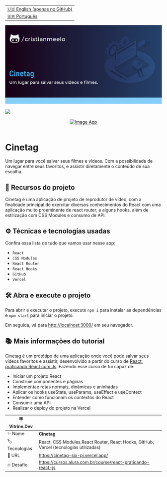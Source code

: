 <table align="right">
  <tr>
    <td>
      <a href="README-EN.md">🇺🇸 English (apenas no GitHub)</a>
    </td>
  </tr>
  <tr>
    <td>
      <a href="README.md">🇧🇷 Português</a>
    </td>
  </tr>
</table>

![](https://github.com/cristianmeelo/cinetag/blob/main/thumbnail.png?raw=true)

![](https://github.com/cristianmeelo/cinetag/blob/main/thumbnail-mockup.png?raw=true#vitrinedev)

<div align="center">
<a href="https://cinetag-six-pi.vercel.app/">
  <img src="https://img.shields.io/badge/-CONFIRA%20AQUI-lightblue" alt="Image App" >
</a>
</div>

<br/>

# Cinetag

Um lugar para você salvar seus filmes e vídeos. Com a possibilidade de navegar entre seus favoritos, e assistir diretamente o conteúdo de sua escolha.



## 🔨 Recursos do projeto

Cinetag é uma aplicação de projeto de reprodutor de vídeo, com a finalidade principal de exercitar diversos conhecimentos do React com uma aplicação muito proeminente de react router, e alguns hooks, além de estilização com CSS Modules e consumo de API.

## ⚙️ Técnicas e tecnologias usadas

Confira essa lista de tudo que vamos usar nesse app:

- `React`
- `CSS Modules`
- `React Router`
- `React Hooks`
- `GitHub`
- `Vercel`

## 🛠️ Abra e execute o projeto

Para abrir e executar o projeto, execute `npm i` para instalar as dependências e `npm start` para iniciar o projeto.

Em seguida, vá para <a href="http://localhost:3000/">http://localhost:3000/</a> em seu navegador.

## 📚 Mais informações do tutorial

Cinetag é um protótipo de uma aplicação onde você pode salvar seus vídeos favoritos e assistir, desenvolvido a partir do curso de [React: praticando React com Js](https://cursos.alura.com.br/course/react-praticando-react-js). Fazendo esse curso de fui capaz de:

- Iniciar um projeto React
- Construie componentes e páginas
- Implementae rotas normais, dinâmicas e aninhadas
- Aplicar os hooks useState, useParams, useEffect e useContext
- Entender como funcionam os contextos do React
- Consumir uma API
- Realizar o deploy do projeto na Vercel

| :placard: Vitrine.Dev |                                                                                       |
| --------------------- | ------------------------------------------------------------------------------------- |
| :sparkles: Nome       | **Cinetag**                                                                           |
| :label: Tecnologias   | React, CSS Modules,React Router, React Hooks, GitHub, Vercel (tecnologias utilizadas) |
| :rocket: URL          | https://cinetag-six-pi.vercel.app/                                                    |
| :fire: Desafio        | https://cursos.alura.com.br/course/react-praticando-react-js                          |
